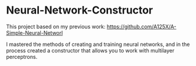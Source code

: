 # Neural-Network-Constructor
This project based on my previous work: https://github.com/A125X/A-Simple-Neural-Networl

I mastered the methods of creating and training neural networks, and in the process created a constructor that allows you to work with multilayer perceptrons.
